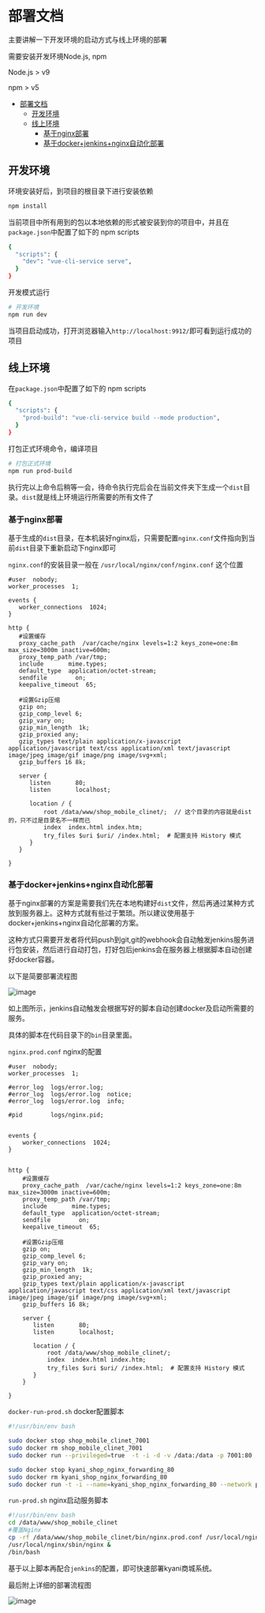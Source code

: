# 部署文档
主要讲解一下开发环境的启动方式与线上环境的部署

需要安装开发环境Node.js, npm

Node.js > v9

npm > v5

<!-- TOC -->

- [部署文档](#部署文档)
  - [开发环境](#开发环境)
  - [线上环境](#线上环境)
    - [基于nginx部署](#基于nginx部署)
    - [基于docker+jenkins+nginx自动化部署](#基于dockerjenkinsnginx自动化部署)

<!-- /TOC -->

## 开发环境

环境安装好后，到项目的根目录下进行安装依赖
```bash
npm install
```

当前项目中所有用到的包以本地依赖的形式被安装到你的项目中，并且在`package.json`中配置了如下的 npm scripts

```bash
{
  "scripts": {
    "dev": "vue-cli-service serve",
  }
}
```

开发模式运行

``` bash
# 开发环境 
npm run dev 
```

当项目启动成功，打开浏览器输入`http://localhost:9912/`即可看到运行成功的项目


## 线上环境

在`package.json`中配置了如下的 npm scripts

```bash
{
  "scripts": {
    "prod-build": "vue-cli-service build --mode production",
  }
}
```

打包正式环境命令，编译项目

``` bash
# 打包正式环境
npm run prod-build
```

执行完以上命令后稍等一会，待命令执行完后会在当前文件夹下生成一个`dist`目录。`dist`就是线上环境运行所需要的所有文件了

### 基于nginx部署
基于生成的`dist`目录，在本机装好nginx后，只需要配置`nginx.conf`文件指向到当前`dist`目录下重新启动下nginx即可

`nginx.conf`的安装目录一般在 `/usr/local/nginx/conf/nginx.conf` 这个位置
 
 ```nginx
#user  nobody;
worker_processes  1;

events {
    worker_connections  1024;
}

http {
    #设置缓存
    proxy_cache_path  /var/cache/nginx levels=1:2 keys_zone=one:8m max_size=3000m inactive=600m;
    proxy_temp_path /var/tmp;
    include       mime.types;
    default_type  application/octet-stream;
    sendfile        on;
    keepalive_timeout  65;

    #设置Gzip压缩
    gzip on;
    gzip_comp_level 6;
    gzip_vary on;
    gzip_min_length  1k;
    gzip_proxied any;
    gzip_types text/plain application/x-javascript application/javascript text/css application/xml text/javascript image/jpeg image/gif image/png image/svg+xml;
    gzip_buffers 16 8k;

    server {
       listen       80;
       listen       localhost;

       location / {
           root /data/www/shop_mobile_clinet/;  // 这个目录的内容就是dist的，只不过是目录名不一样而已
           index  index.html index.htm;
           try_files $uri $uri/ /index.html;  # 配置支持 History 模式
       }
    }

}

 ```

### 基于docker+jenkins+nginx自动化部署

基于nginx部署的方案是需要我们先在本地构建好`dist`文件，然后再通过某种方式放到服务器上。这种方式就有些过于繁琐。所以建议使用基于docker+jenkins+nginx自动化部署的方案。

这种方式只需要开发者将代码push到git,git的webhook会自动触发jenkins服务进行包安装，然后进行自动打包，打好包后jenkins会在服务器上根据脚本自动创建好docker容器。

以下是简要部署流程图

![image](./images/ci2.jpg)

如上图所示，jenkins自动触发会根据写好的脚本自动创建docker及启动所需要的服务。

具体的脚本在代码目录下的`bin`目录里面。

`nginx.prod.conf`  nginx的配置
```nginx
#user  nobody;
worker_processes  1;

#error_log  logs/error.log;
#error_log  logs/error.log  notice;
#error_log  logs/error.log  info;

#pid        logs/nginx.pid;


events {
    worker_connections  1024;
}


http {
    #设置缓存
    proxy_cache_path  /var/cache/nginx levels=1:2 keys_zone=one:8m max_size=3000m inactive=600m;
    proxy_temp_path /var/tmp;
    include       mime.types;
    default_type  application/octet-stream;
    sendfile        on;
    keepalive_timeout  65;

    #设置Gzip压缩
    gzip on;
    gzip_comp_level 6;
    gzip_vary on;
    gzip_min_length  1k;
    gzip_proxied any;
    gzip_types text/plain application/x-javascript application/javascript text/css application/xml text/javascript image/jpeg image/gif image/png image/svg+xml;
    gzip_buffers 16 8k;

    server {
       listen       80;
       listen       localhost;

       location / {
           root /data/www/shop_mobile_clinet/;
           index  index.html index.htm;
           try_files $uri $uri/ /index.html;  # 配置支持 History 模式
       }
    }

}

```

`docker-run-prod.sh` docker配置脚本
```bash
#!/usr/bin/env bash

sudo docker stop shop_mobile_clinet_7001
sudo docker rm shop_mobile_clinet_7001
sudo docker run --privileged=true  -t -i -d -v /data:/data -p 7001:80  --name=shop_mobile_clinet_7001  --network prodnet --ip 192.168.1.11 557111830783.dkr.ecr.cn-north-1.amazonaws.com.cn/os_nginx:latest /bin/bash -c "/data/www/shop_mobile_clinet/bin/run-prod.sh"

sudo docker stop kyani_shop_nginx_forwarding_80
sudo docker rm kyani_shop_nginx_forwarding_80
sudo docker run -t -i --name=kyani_shop_nginx_forwarding_80 --network prodnet --ip 192.168.1.8 -v /data/www/shop_mobile_clinet/bin/conf.d:/etc/nginx/conf.d -p 80:80 -d docker.io/nginx:latest

```

`run-prod.sh` nginx启动服务脚本
```bash
#!/usr/bin/env bash
cd /data/www/shop_mobile_clinet
#覆盖Nginx
cp -rf /data/www/shop_mobile_clinet/bin/nginx.prod.conf /usr/local/nginx/conf/nginx.conf
/usr/local/nginx/sbin/nginx &
/bin/bash

```

基于以上脚本再配合`jenkins`的配置，即可快速部署kyani商城系统。

最后附上详细的部署流程图

![image](images/ci1.png)